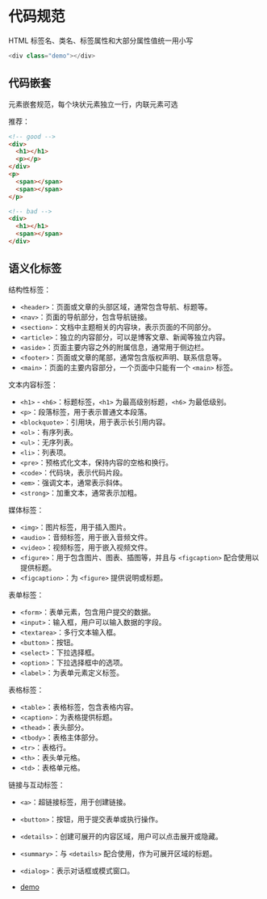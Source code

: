 # 代码规范

HTML 标签名、类名、标签属性和大部分属性值统一用小写

```js
<div class="demo"></div>
```

## 代码嵌套

元素嵌套规范，每个块状元素独立一行，内联元素可选

推荐：

```html
<!-- good -->
<div>
  <h1></h1>
  <p></p>
</div>
<p>
  <span></span>
  <span></span>
</p>

<!-- bad -->
<div>
  <h1></h1>
  <span></span>
</div>
```

## 语义化标签

结构性标签：

- `<header>`：页面或文章的头部区域，通常包含导航、标题等。
- `<nav>`：页面的导航部分，包含导航链接。
- `<section>`：文档中主题相关的内容块，表示页面的不同部分。
- `<article>`：独立的内容部分，可以是博客文章、新闻等独立内容。
- `<aside>`：页面主要内容之外的附属信息，通常用于侧边栏。
- `<footer>`：页面或文章的尾部，通常包含版权声明、联系信息等。
- `<main>`：页面的主要内容部分，一个页面中只能有一个 `<main>` 标签。

文本内容标签：

- `<h1>` - `<h6>`：标题标签，`<h1>` 为最高级别标题，`<h6>` 为最低级别。
- `<p>`：段落标签，用于表示普通文本段落。
- `<blockquote>`：引用块，用于表示长引用内容。
- `<ol>`：有序列表。
- `<ul>`：无序列表。
- `<li>`：列表项。
- `<pre>`：预格式化文本，保持内容的空格和换行。
- `<code>`：代码块，表示代码片段。
- `<em>`：强调文本，通常表示斜体。
- `<strong>`：加重文本，通常表示加粗。

媒体标签：

- `<img>`：图片标签，用于插入图片。
- `<audio>`：音频标签，用于嵌入音频文件。
- `<video>`：视频标签，用于嵌入视频文件。
- `<figure>`：用于包含图片、图表、插图等，并且与 `<figcaption>` 配合使用以提供标题。
- `<figcaption>`：为 `<figure>` 提供说明或标题。

表单标签：

- `<form>`：表单元素，包含用户提交的数据。
- `<input>`：输入框，用户可以输入数据的字段。
- `<textarea>`：多行文本输入框。
- `<button>`：按钮。
- `<select>`：下拉选择框。
- `<option>`：下拉选择框中的选项。
- `<label>`：为表单元素定义标签。

表格标签：

- `<table>`：表格标签，包含表格内容。
- `<caption>`：为表格提供标题。
- `<thead>`：表头部分。
- `<tbody>`：表格主体部分。
- `<tr>`：表格行。
- `<th>`：表头单元格。
- `<td>`：表格单元格。

链接与互动标签：

- `<a>`：超链接标签，用于创建链接。
- `<button>`：按钮，用于提交表单或执行操作。
- `<details>`：创建可展开的内容区域，用户可以点击展开或隐藏。
- `<summary>`：与 `<details>` 配合使用，作为可展开区域的标题。
- `<dialog>`：表示对话框或模式窗口。

- [demo](./demo)
